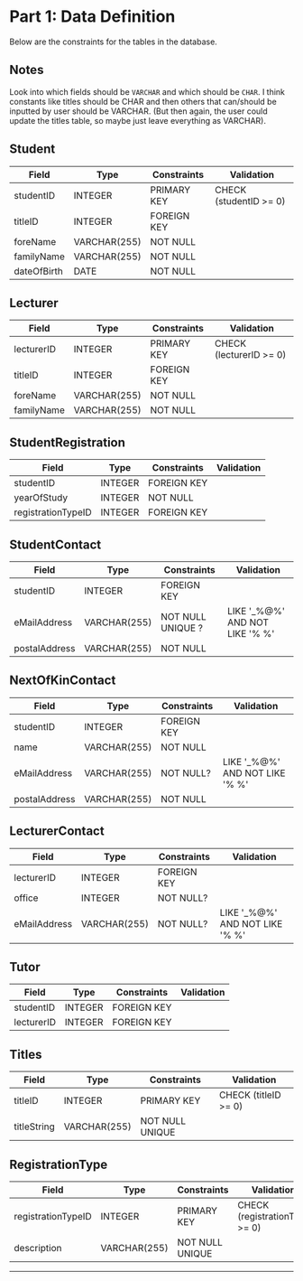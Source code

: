 Part 1: Data Definition
=======================
Below are the constraints for the tables in the database.

Notes
-----
Look into which fields should be `VARCHAR` and which should be `CHAR`. I think constants like titles should be CHAR and then others that can/should be inputted by user should be VARCHAR. (But then again, the user could update the titles table, so maybe just leave everything as VARCHAR).

Student
-------
| Field       | Type          | Constraints  | Validation            |
| ----------- | ------------- | ------------ | --------------------- |
| studentID   | INTEGER       | PRIMARY KEY  | CHECK (studentID >= 0) |
| titleID     | INTEGER       | FOREIGN KEY  |				               |
| foreName    | VARCHAR(255)  | NOT NULL     |					             |
| familyName  | VARCHAR(255)  | NOT NULL     |					             |
| dateOfBirth | DATE          | NOT NULL     |	   		               |

Lecturer
--------
| Field       | Type          | Constraints | Validation |
| ----------- | ------------- | ----------- | ---------- |
| lecturerID  | INTEGER       | PRIMARY KEY | CHECK (lecturerID >= 0) |
| titleID     | INTEGER       | FOREIGN KEY | |
| foreName    | VARCHAR(255)  | NOT NULL    | |
| familyName  | VARCHAR(255)  | NOT NULL    | |

StudentRegistration
-------------------
| Field               | Type    | Constraints | Validation |
| ------------------- | ------- | ----------- | ---------- |
| studentID           | INTEGER | FOREIGN KEY | |
| yearOfStudy         | INTEGER | NOT NULL    | |
| registrationTypeID  | INTEGER | FOREIGN KEY | |

StudentContact
--------------
| Field         | Type         | Constraints       | Validation |
| ------------- | ------------ | ----------------- | ---------- |
| studentID     | INTEGER      | FOREIGN KEY       | |
| eMailAddress  | VARCHAR(255) | NOT NULL UNIQUE ? | LIKE '_%@%' AND NOT LIKE '% %' |
| postalAddress | VARCHAR(255) | NOT NULL          | |
<!--eMailAddress - Since there needs to be an email address, but two students cannot have the same email, e.g. password resets etc. -->

NextOfKinContact
----------------
| Field         | Type         | Constraints | Validation |
| -----------   | ------------ | ----------- | ---------- |
| studentID     | INTEGER      | FOREIGN KEY | |
| name          | VARCHAR(255) | NOT NULL    | |
| eMailAddress  | VARCHAR(255) | NOT NULL?   | LIKE '_%@%' AND NOT LIKE '% %' |
| postalAddress | VARCHAR(255) | NOT NULL    | |

LecturerContact
---------------
| Field        | Type         | Constraints   | Validation |
| ------------ | ------------ | ------------- | ---------- |
| lecturerID   | INTEGER      | FOREIGN KEY   | |
| office       | INTEGER      | NOT NULL?     | |
| eMailAddress | VARCHAR(255) | NOT NULL?     | LIKE '_%@%' AND NOT LIKE '% %' |

Tutor
-----
| Field      | Type    | Constraints   | Validation |
| ---------- | ------- | ------------- | ---------- |
| studentID  | INTEGER | FOREIGN KEY   | |
| lecturerID | INTEGER | FOREIGN KEY   | |


Titles
------
| Field        | Type         | Constraints     | Validation |
| ------------ | ------------ | --------------- | ---------- |
| titleID      | INTEGER      | PRIMARY KEY     | CHECK (titleID >= 0) |
| titleString  | VARCHAR(255) | NOT NULL UNIQUE | |

RegistrationType
----------------
| Field              | Type         | Constraints     | Validation |
| ------------------ | ------------ | --------------- | ---------- |
| registrationTypeID | INTEGER      | PRIMARY KEY     | CHECK (registrationType >= 0) |
| description        | VARCHAR(255) | NOT NULL UNIQUE | |


















----------
